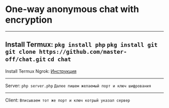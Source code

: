 # One-way anonymous chat with encryption

---
Install Termux:
`pkg install php`
`pkg install git`
`git clone https://github.com/master-off/chat.git`
`cd chat`
---
Install Termux Ngrok:
[Инструкция](https://steemit.com/utopian-io/@faisalamin/how-to-download-install-ngrok-in-android-termux-also-work-for-non-rooted-devices)

---
Server:
`php server.php`
`Далее пишем желаемый порт и ключ шифрования`

---
Client:
`Вписываем тот же порт и ключ котрый указал сервер`
